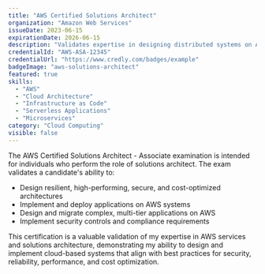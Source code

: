 ```yaml
---
title: "AWS Certified Solutions Architect"
organization: "Amazon Web Services"
issueDate: 2023-06-15
expirationDate: 2026-06-15
description: "Validates expertise in designing distributed systems on AWS, including architectural best practices, cost optimization, and secure AWS solutions."
credentialId: "AWS-ASA-12345"
credentialUrl: "https://www.credly.com/badges/example"
badgeImage: "aws-solutions-architect"
featured: true
skills:
  - "AWS"
  - "Cloud Architecture"
  - "Infrastructure as Code"
  - "Serverless Applications"
  - "Microservices"
category: "Cloud Computing"
visible: false
---
```


The AWS Certified Solutions Architect - Associate examination is intended for individuals who perform the role of solutions architect. The exam validates a candidate's ability to:

- Design resilient, high-performing, secure, and cost-optimized architectures
- Implement and deploy applications on AWS systems
- Design and migrate complex, multi-tier applications on AWS
- Implement security controls and compliance requirements

This certification is a valuable validation of my expertise in AWS services and solutions architecture, demonstrating my ability to design and implement cloud-based systems that align with best practices for security, reliability, performance, and cost optimization.